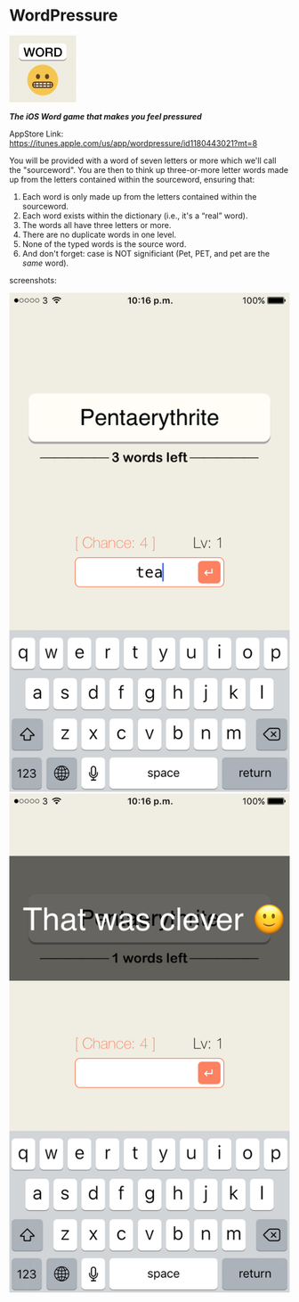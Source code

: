 # WordPressure

![WordPressure](/Images.xcassets/AppIcon.appiconset/Icon-60@2x.png?raw=true "WordPressure")

***The iOS Word game that makes you feel pressured***

AppStore Link: https://itunes.apple.com/us/app/wordpressure/id1180443021?mt=8


You will be provided with a word of seven letters or more which we'll call the "sourceword". You are then to think up three-or-more letter words made up from the letters contained within the sourceword, ensuring that:

1. Each word is only made up from the letters contained within the sourceword.
2. Each word exists within the dictionary (i.e., it's a “real” word).
3. The words all have three letters or more.
4. There are no duplicate words in one level.
5. None of the typed words is the source word.
6. And don't forget: case is NOT significiant (Pet, PET, and pet are the *same* word).



screenshots:

![WordPressure](/screenshots/IMG_3472.JPEG?raw=true "WordPressure")
![WordPressure](/screenshots/IMG_3474.JPEG?raw=true "WordPressure")